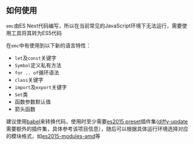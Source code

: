 ## 如何使用

`emc`由ES Next代码编写，所以在当前常见的JavaScript环境下无法运行，需要使用工具将其转为ES5代码

在`emc`中有使用到以下新的语言特性：

- `let`及`const`关键字
- `Symbol`定义私有方法
- `for .. of`循环语法
- `class`关键字
- `import`及`export`关键字
- `Set`类
- 函数参数默认值
- 箭头函数

建议使用[babel](https://babeljs.io)来转换代码，使用时至少需要[es2015 preset](http://babeljs.io/docs/plugins/preset-es2015/)插件集([diffy-update](https://github.com/ecomfe/diffy-update)需要额外的插件集，具体参考该项目信息），随后可以根据具体运行环境选择对应的模块格式，如[es2015-modules-amd](http://babeljs.io/docs/plugins/transform-es2015-modules-amd/)等
